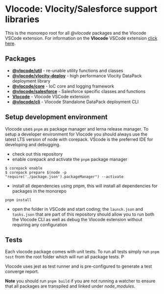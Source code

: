 # **Vlocode**: Vlocity/Salesforce support libraries

This is the monorepo root for all *@vlocode* packages and the Vlocode VSCode extension. For information on the **Vlocode** VSCode extension [click here](packages/vscode-extension/README.md).

## Packages
- [**@vlocode/util**](packages/util) - re-unable utility functions and classes
- [**@vlocode/vlocity-deploy**](packages/vlocity-deploy) - high performance Vlocity DataPack deployment library
- [**@vlocode/core**](packages/core) - IoC core and logging framework
- [**@vlocode/salesforce**](packages/salesforce) - Salesforce specific classes and functions
- [**Vlocode**](packages/vscode-extension) - Vlocode VSCode extension
- [**@vlocode/cli**](packages/cli) - Vlocode Standalone DataPack deployment CLI

## Setup development environment
Vlocode uses `pnpm` as package manager and lerna release manager. To setup a developer environment for Vlocode you should always use the latest LTS version of node with corepack. VScode is the preferred IDE for developing and debugging.  

- check out this repository
- enable corepack and activate the `pnpm` package manager
```shell
$ corepack enable 
$ corepack prepare $(node -p "require('./package.json').packageManager") --activate
```
- install all dependencies using pnpm, this will install all dependencies for packages in the monorepo
```shell
pnpm install
```
- open the folder in VSCode and start coding; the `launch.json` and `tasks.json` that are part of this repository should allow you to run both the Vlocode CLI as well as debug the Vlocode extension without requiring any configuration

## Tests
Each vlocode package comes with unit tests. To run all tests simply run `pnpm test` from the root folder which will run all package tests. P

Vlocode uses jest as test runner and is pre-configured to generate a test converge report.

**Note** you should run `pnpm build` if you are not running a watcher to ensure that all packages are transpiled and linked under *node_modules*.
